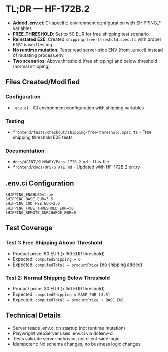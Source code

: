 # TL;DR — HF-172B.2

- **Added .env.ci**: CI-specific environment configuration with SHIPPING_* variables
- **FREE_THRESHOLD**: Set to 50 EUR for free shipping test scenario
- **Reinstated E2E**: Created `shipping-free-threshold.spec.ts` with proper ENV-based testing
- **No runtime mutation**: Tests read server-side ENV (from .env.ci) instead of mutating process.env
- **Two scenarios**: Above threshold (free shipping) and below threshold (normal shipping)

## Files Created/Modified

### Configuration
- `.env.ci` - CI environment configuration with shipping variables

### Testing
- `frontend/tests/checkout/shipping-free-threshold.spec.ts` - Free shipping threshold E2E tests

### Documentation
- `docs/AGENT/SUMMARY/Pass-172B.2.md` - This file
- `frontend/docs/OPS/STATE.md` - Updated with HF-172B.2 entry

## .env.ci Configuration

```env
SHIPPING_ENABLED=true
SHIPPING_BASE_EUR=3.5
SHIPPING_COD_FEE_EUR=2.0
SHIPPING_FREE_THRESHOLD_EUR=50
SHIPPING_REMOTE_SURCHARGE_EUR=0
```

## Test Coverage

### Test 1: Free Shipping Above Threshold
- Product price: 60 EUR (> 50 EUR threshold)
- Expected: `computedShipping = 0`
- Expected: `computedTotal = productPrice` (no shipping added)

### Test 2: Normal Shipping Below Threshold
- Product price: 30 EUR (< 50 EUR threshold)
- Expected: `computedShipping = BASE_EUR (3.5)`
- Expected: `computedTotal = productPrice + BASE_EUR`

## Technical Details

- Server reads .env.ci on startup (not runtime mutation)
- Playwright webServer uses .env.ci via dotenv-cli
- Tests validate server behavior, not client-side logic
- Idempotent: No schema changes, no business logic changes

